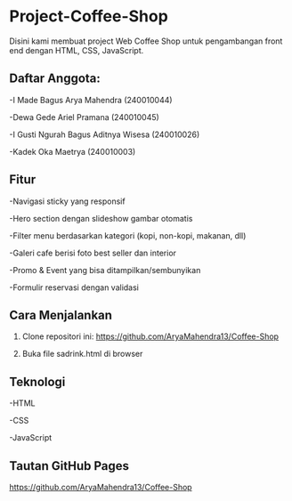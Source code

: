 # Project-Coffee-Shop 

Disini kami membuat project Web Coffee Shop untuk pengambangan front end dengan HTML, CSS, JavaScript.

## Daftar Anggota:

-I Made Bagus Arya Mahendra (240010044)

-Dewa Gede Ariel Pramana (240010045)

-I Gusti Ngurah Bagus Aditnya Wisesa (240010026)

-Kadek Oka Maetrya (240010003)

## Fitur

-Navigasi sticky yang responsif

-Hero section dengan slideshow gambar otomatis

-Filter menu berdasarkan kategori (kopi, non-kopi, makanan, dll)

-Galeri cafe berisi foto best seller dan interior

-Promo & Event yang bisa ditampilkan/sembunyikan

-Formulir reservasi dengan validasi

## Cara Menjalankan

1. Clone repositori ini: https://github.com/AryaMahendra13/Coffee-Shop

2. Buka file sadrink.html di browser

## Teknologi

-HTML

-CSS

-JavaScript

## Tautan GitHub Pages

https://github.com/AryaMahendra13/Coffee-Shop
